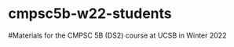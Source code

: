 # cmpsc5b-w22-students
#Materials for the CMPSC 5B (DS2) course at UCSB in Winter 2022


```python

```
